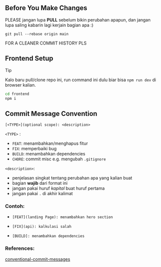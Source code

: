 ## Before You Make Changes

PLEASE jangan lupa **PULL** sebelum bikin perubahan apapun, dan jangan lupa saling kabarin lagi kerjain bagian apa :)

```
git pull --rebase origin main
```
FOR A CLEANER COMMIT HISTORY PLS
## Frontend Setup

> [!TIP]
> Kalo baru pull/clone repo ini, run command ini dulu biar bisa `npm run dev` di browser kalian.

```bash
cd frontend
npm i
```

## Commit Message Convention

```
[<TYPE>](optional scope): <description>
```

`<TYPE>` : 
  - `FEAT`: menambahkan/menghapus fitur
  - `FIX`: memperbaiki bug
  - `BUILD`: menambahkan dependencies
  - `CHORE`: commit misc e.g. mengubah `.gitignore`

`<description>`:
  - penjelasan singkat tentang perubahan apa yang kalian buat
  - bagian **wajib** dari format ini
  - jangan pakai huruf _kapital_ buat huruf pertama
  - jangan pakai `.` di akhir kalimat

### Contoh: 

* ```
  [FEAT](landing Page): menambahkan hero section
  ```
* ```
  [FIX](api): kalkulasi salah
  ```
* ```
  [BUILD]: menambahkan dependencies
  ```

### References:

[conventional-commit-messages](https://gist.github.com/qoomon/5dfcdf8eec66a051ecd85625518cfd13)

